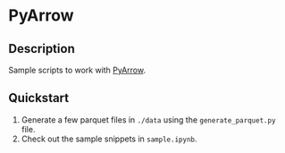 # PyArrow

## Description

Sample scripts to work with [PyArrow](https://arrow.apache.org/docs/python/).

## Quickstart

1. Generate a few parquet files in `./data` using the `generate_parquet.py` file.
2. Check out the sample snippets in `sample.ipynb`.